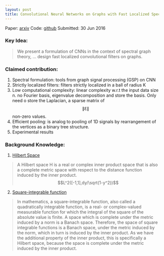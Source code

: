 ```yaml
---
layout: post
title: Convolutional Neural Networks on Graphs with Fast Localized Spectral Filtering
---
```


Paper: [arxiv](https://arxiv.org/abs/1606.09375)
Code: [github](https://github.com/mdeff/cnn_graph)
Submitted: 30 Jun 2016

### Key Idea:
> We present a formulation of CNNs in the context of spectral graph theory, ... design fast localized convolutional filters on graphs.

### Claimed contribution:
1. Spectral formulation: tools from graph signal processing (GSP) on CNN
2. Strictly localized filters: filters strictly localized in a ball of radius K
3. Low computational complexity:  linear complexity w.r.t the input data size n. no Fourier basis, eigenvalue decomposition and store the basis. Only need o store the Laplacian, a sparse matrix of $$\|\Eulerconst\|$$ non-zero values.
4. Efficient pooling: is analog to pooling of 1D signals by rearrangement of the vertices as a binary tree structure.
5. Experimental results

### Background Knowledge:
1. [Hilbert Space](https://en.wikipedia.org/wiki/Hilbert_space#Definition) 
> A Hilbert space H is a real or complex inner product space that is also a complete metric space with respect to the distance function induced by the inner product.
> $$L^2([-1,1],dy/\sqrt(1-y^2))$$

2. [Square-integrable function](https://en.wikipedia.org/wiki/Square-integrable_function)
> In mathematics, a square-integrable function, also called a quadratically integrable function, is a real- or complex-valued measurable function for which the integral of the square of the absolute value is finite.
> A space which is complete under the metric induced by a norm is a Banach space. Therefore, the space of square integrable functions is a Banach space, under the metric induced by the norm, which in turn is induced by the inner product. As we have the additional property of the inner product, this is specifically a Hilbert space, because the space is complete under the metric induced by the inner product.
